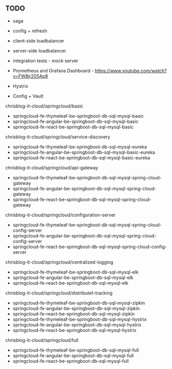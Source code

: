TODO
----

- saga
- config + refresh
- client-side loadbalancer
- server-side loadbalancer
- integration tests - mock server
 
- Prometheus and Grafana Dashboard - https://www.youtube.com/watch?v=FW8jr205Ap8
- Hystrix
- Config + Vault

chrisblog-it-cloud/springcloud/basic
- springcloud-fe-thymeleaf-be-springboot-db-sql-mysql-basic
- springcloud-fe-angular-be-springboot-db-sql-mysql-basic
- springcloud-fe-react-be-springboot-db-sql-mysql-basic

chrisblog-it-cloud/springcloud/service-discovery
- springcloud-fe-thymeleaf-be-springboot-db-sql-mysql-eureka
- springcloud-fe-angular-be-springboot-db-sql-mysql-basic-eureka
- springcloud-fe-react-be-springboot-db-sql-mysql-basic-eureka

chrisblog-it-cloud/springcloud/api-gateway
- springcloud-fe-thymeleaf-be-springboot-db-sql-mysql-spring-cloud-gateway
- springcloud-fe-angular-be-springboot-db-sql-mysql-spring-cloud-gateway
- springcloud-fe-react-be-springboot-db-sql-mysql-spring-cloud-gateway

chrisblog-it-cloud/springcloud/configuration-server
- springcloud-fe-thymeleaf-be-springboot-db-sql-mysql-spring-cloud-config-server
- springcloud-fe-angular-be-springboot-db-sql-mysql-spring-cloud-config-server
- springcloud-fe-react-be-springboot-db-sql-mysql-spring-cloud-config-server

chrisblog-it-cloud/springcloud/centralized-logging
- springcloud-fe-thymeleaf-be-springboot-db-sql-mysql-elk
- springcloud-fe-angular-be-springboot-db-sql-mysql-elk
- springcloud-fe-react-be-springboot-db-sql-mysql-elk

chrisblog-it-cloud/springcloud/distributet-tracking
- springcloud-fe-thymeleaf-be-springboot-db-sql-mysql-zipkin
- springcloud-fe-angular-be-springboot-db-sql-mysql-zipkin
- springcloud-fe-react-be-springboot-db-sql-mysql-zipkin
- springcloud-fe-thymeleaf-be-springboot-db-sql-mysql-hystrix
- springcloud-fe-angular-be-springboot-db-sql-mysql-hystrix
- springcloud-fe-react-be-springboot-db-sql-mysql-hystrix

chrisblog-it-cloud/springcloud/full
- springcloud-fe-thymeleaf-be-springboot-db-sql-mysql-full
- springcloud-fe-angular-be-springboot-db-sql-mysql-full
- springcloud-fe-react-be-springboot-db-sql-mysql-full
